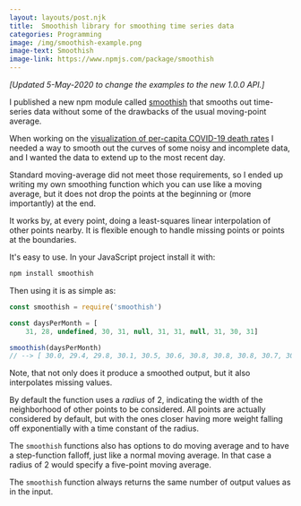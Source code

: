 ```yaml
---
layout: layouts/post.njk
title:  Smoothish library for smoothing time series data
categories: Programming
image: /img/smoothish-example.png
image-text: Smoothish
image-link: https://www.npmjs.com/package/smoothish
---
```


*[Updated 5-May-2020 to change the examples to the new 1.0.0 API.]*

I published a new npm module called [smoothish][2] that smooths out time-series data without some of the drawbacks of the usual moving-point average.

When working on the [visualization of per-capita COVID-19 death rates][1] I needed a way to smooth out the curves of some noisy and incomplete data, and I wanted the data to extend up to the most recent day.

Standard moving-average did not meet those requirements, so I ended up writing my own smoothing function which you can use like a moving average, but it does not drop the points at the beginning or (more importantly) at the end.

It works by, at every point, doing a least-squares linear interpolation of other points nearby. It is flexible enough to handle missing points or points at the boundaries.

It's easy to use. In your JavaScript project install it with:

```bash
npm install smoothish
```

Then using it is as simple as:

```js
const smoothish = require('smoothish')

const daysPerMonth = [
    31, 28, undefined, 30, 31, null, 31, 31, null, 31, 30, 31]

smoothish(daysPerMonth)
// --> [ 30.0, 29.4, 29.8, 30.1, 30.5, 30.6, 30.8, 30.8, 30.8, 30.7, 30.6, 30.7 ]
```

Note, that not only does it produce a smoothed output, but it also interpolates missing values.

By default the function uses a *radius* of 2, indicating the width of the neighborhood of other points to be considered. All points are actually considered by default, but with the ones closer having more weight falling off exponentially with a time constant of the radius.

The `smoothish` functions also has options to do moving average and to have a step-function falloff, just like a normal moving average. In that case a radius of 2 would specify a five-point moving average.

The `smoothish` function always returns the same number of output values as in the input.

[1]: https://eamonn.org/covidgrowth/
[2]: https://www.npmjs.com/package/smoothish
